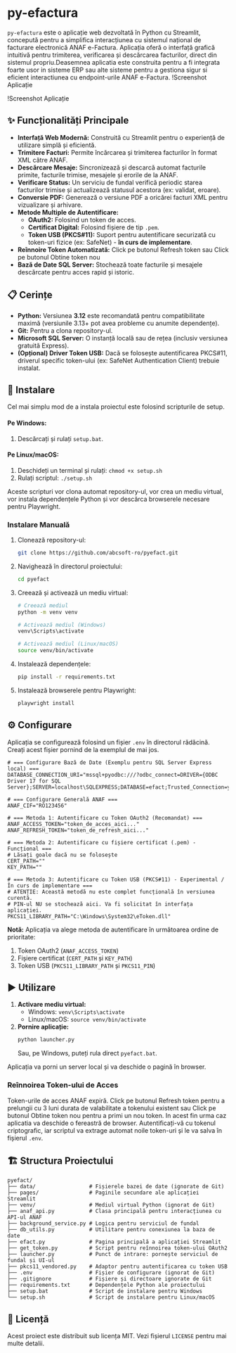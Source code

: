 # py-efactura

`py-efactura` este o aplicație web dezvoltată în Python cu Streamlit, concepută pentru a simplifica interacțiunea cu sistemul național de facturare electronică ANAF e-Factura. Aplicația oferă o interfață grafică intuitivă pentru trimiterea, verificarea și descărcarea facturilor, direct din sistemul propriu.Deasemnea aplicatia este construita pentru a fi integrata foarte usor in sisteme ERP sau alte sisteme pentru a gestiona sigur si eficient interactiunea cu endpoint-urile ANAF e-Factura. !Screenshot Aplicație

!Screenshot Aplicație

## ✨ Funcționalități Principale

*   **Interfață Web Modernă:** Construită cu Streamlit pentru o experiență de utilizare simplă și eficientă.
*   **Trimitere Facturi:** Permite încărcarea și trimiterea facturilor în format XML către ANAF.
*   **Descărcare Mesaje:** Sincronizează și descarcă automat facturile primite, facturile trimise, mesajele și erorile de la ANAF.
*   **Verificare Status:** Un serviciu de fundal verifică periodic starea facturilor trimise și actualizează statusul acestora (ex: validat, eroare).
*   **Conversie PDF:** Generează o versiune PDF a oricărei facturi XML pentru vizualizare și arhivare.
*   **Metode Multiple de Autentificare:**
    *   **OAuth2:** Folosind un token de acces.
    *   **Certificat Digital:** Folosind fișiere de tip `.pem`.
    *   **Token USB (PKCS#11):** Suport pentru autentificare securizată cu token-uri fizice (ex: SafeNet) - **în curs de implementare**.
*   **Reînnoire Token Automatizată:** Click pe butonul Refresh token sau Click pe butonul Obtine token nou
*   **Bază de Date SQL Server:** Stochează toate facturile și mesajele descărcate pentru acces rapid și istoric.

## 📋 Cerințe

*   **Python:** Versiunea **3.12** este recomandată pentru compatibilitate maximă (versiunile 3.13+ pot avea probleme cu anumite dependențe).
*   **Git:** Pentru a clona repository-ul.
*   **Microsoft SQL Server:** O instanță locală sau de rețea (inclusiv versiunea gratuită Express).
*   **(Opțional) Driver Token USB:** Dacă se folosește autentificarea PKCS#11, driverul specific token-ului (ex: SafeNet Authentication Client) trebuie instalat.

## 🚀 Instalare

Cel mai simplu mod de a instala proiectul este folosind scripturile de setup.

#### Pe Windows:
1.  Descărcați și rulați `setup.bat`.

#### Pe Linux/macOS:
1.  Deschideți un terminal și rulați: `chmod +x setup.sh`
2.  Rulați scriptul: `./setup.sh`

Aceste scripturi vor clona automat repository-ul, vor crea un mediu virtual, vor instala dependențele Python și vor descărca browserele necesare pentru Playwright.

### Instalare Manuală

1.  Clonează repository-ul:
    ```bash
    git clone https://github.com/abcsoft-ro/pyefact.git
    ```
2.  Navighează în directorul proiectului:
    ```bash
    cd pyefact
    ```
3.  Creează și activează un mediu virtual:
    ```bash
    # Creează mediul
    python -m venv venv
    
    # Activează mediul (Windows)
    venv\Scripts\activate
    
    # Activează mediul (Linux/macOS)
    source venv/bin/activate
    ```
4.  Instalează dependențele:
    ```bash
    pip install -r requirements.txt
    ```
5.  Instalează browserele pentru Playwright:
    ```bash
    playwright install
    ```

## ⚙️ Configurare

Aplicația se configurează folosind un fișier `.env` în directorul rădăcină. Creați acest fișier pornind de la exemplul de mai jos.

```env
# === Configurare Bază de Date (Exemplu pentru SQL Server Express local) ===
DATABASE_CONNECTION_URI="mssql+pyodbc:///?odbc_connect=DRIVER={ODBC Driver 17 for SQL Server};SERVER=localhost\SQLEXPRESS;DATABASE=efact;Trusted_Connection=yes"

# === Configurare Generală ANAF ===
ANAF_CIF="RO123456"

# === Metoda 1: Autentificare cu Token OAuth2 (Recomandat) ===
ANAF_ACCESS_TOKEN="token_de_acces_aici..."
ANAF_REFRESH_TOKEN="token_de_refresh_aici..."

# === Metoda 2: Autentificare cu fișiere certificat (.pem) - Funcțional ===
# Lăsați goale dacă nu se folosește
CERT_PATH=""
KEY_PATH=""

# === Metoda 3: Autentificare cu Token USB (PKCS#11) - Experimental / În curs de implementare ===
# ATENȚIE: Această metodă nu este complet funcțională în versiunea curentă.
# PIN-ul NU se stochează aici. Va fi solicitat în interfața aplicației.
PKCS11_LIBRARY_PATH="C:\Windows\System32\eToken.dll"
```

**Notă:** Aplicația va alege metoda de autentificare în următoarea ordine de prioritate:
1.  Token OAuth2 (`ANAF_ACCESS_TOKEN`)
2.  Fișiere certificat (`CERT_PATH` și `KEY_PATH`)
2.  Token USB (`PKCS11_LIBRARY_PATH` și `PKCS11_PIN`)

## ▶️ Utilizare

1.  **Activare mediu virtual:**
    *   Windows: `venv\Scripts\activate`
    *   Linux/macOS: `source venv/bin/activate`
2.  **Pornire aplicație:**
    ```bash
    python launcher.py
    ```
    Sau, pe Windows, puteți rula direct `pyefact.bat`.

Aplicația va porni un server local și va deschide o pagină în browser.

### Reînnoirea Token-ului de Acces

Token-urile de acces ANAF expiră. Click pe butonul Refresh token pentru a prelungii cu 3 luni durata de valabilitate a tokenului existent sau Click pe butonul Obtine token nou pentru a primi un nou token.
In acest fin urma caz aplicatia va deschide o fereastră de browser. Autentificați-vă cu tokenul criptografic, iar scriptul va extrage automat noile token-uri și le va salva în fișierul `.env`.

## 🏗️ Structura Proiectului

```
pyefact/
├── data/                 # Fișierele bazei de date (ignorate de Git)
├── pages/                # Paginile secundare ale aplicației Streamlit
├── venv/                 # Mediul virtual Python (ignorat de Git)
├── anaf_api.py           # Clasa principală pentru interacțiunea cu API-ul ANAF
├── background_service.py # Logica pentru serviciul de fundal
├── db_utils.py           # Utilitare pentru conexiunea la baza de date
├── efact.py              # Pagina principală a aplicației Streamlit
├── get_token.py          # Script pentru reînnoirea token-ului OAuth2
├── launcher.py           # Punct de intrare: pornește serviciul de fundal și UI-ul
├── pkcs11_vendored.py    # Adaptor pentru autentificarea cu token USB
├── .env                  # Fișier de configurare (ignorat de Git)
├── .gitignore            # Fișiere și directoare ignorate de Git
├── requirements.txt      # Dependențele Python ale proiectului
├── setup.bat             # Script de instalare pentru Windows
└── setup.sh              # Script de instalare pentru Linux/macOS
```

## 📄 Licență

Acest proiect este distribuit sub licența MIT. Vezi fișierul `LICENSE` pentru mai multe detalii.
